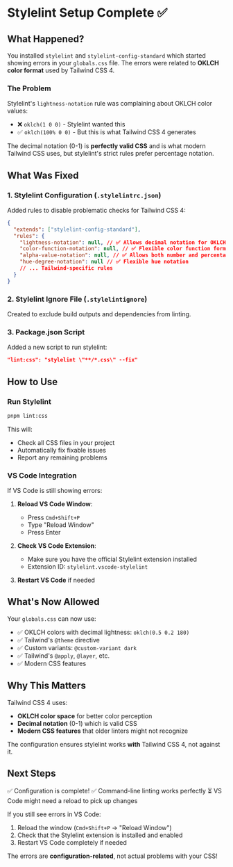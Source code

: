 # Stylelint Setup Complete ✅

## What Happened?

You installed `stylelint` and `stylelint-config-standard` which started showing errors in your `globals.css` file. The errors were related to **OKLCH color format** used by Tailwind CSS 4.

### The Problem

Stylelint's `lightness-notation` rule was complaining about OKLCH color values:

- ❌ `oklch(1 0 0)` - Stylelint wanted this
- ✅ `oklch(100% 0 0)` - But this is what Tailwind CSS 4 generates

The decimal notation (0-1) is **perfectly valid CSS** and is what modern Tailwind CSS uses, but stylelint's strict rules prefer percentage notation.

## What Was Fixed

### 1. **Stylelint Configuration** (`.stylelintrc.json`)

Added rules to disable problematic checks for Tailwind CSS 4:

```json
{
  "extends": ["stylelint-config-standard"],
  "rules": {
    "lightness-notation": null, // ✅ Allows decimal notation for OKLCH
    "color-function-notation": null, // ✅ Flexible color function format
    "alpha-value-notation": null, // ✅ Allows both number and percentage
    "hue-degree-notation": null // ✅ Flexible hue notation
    // ... Tailwind-specific rules
  }
}
```

### 2. **Stylelint Ignore File** (`.stylelintignore`)

Created to exclude build outputs and dependencies from linting.

### 3. **Package.json Script**

Added a new script to run stylelint:

```json
"lint:css": "stylelint \"**/*.css\" --fix"
```

## How to Use

### Run Stylelint

```bash
pnpm lint:css
```

This will:

- Check all CSS files in your project
- Automatically fix fixable issues
- Report any remaining problems

### VS Code Integration

If VS Code is still showing errors:

1. **Reload VS Code Window**:

   - Press `Cmd+Shift+P`
   - Type "Reload Window"
   - Press Enter

2. **Check VS Code Extension**:

   - Make sure you have the official Stylelint extension installed
   - Extension ID: `stylelint.vscode-stylelint`

3. **Restart VS Code** if needed

## What's Now Allowed

Your `globals.css` can now use:

- ✅ OKLCH colors with decimal lightness: `oklch(0.5 0.2 180)`
- ✅ Tailwind's `@theme` directive
- ✅ Custom variants: `@custom-variant dark`
- ✅ Tailwind's `@apply`, `@layer`, etc.
- ✅ Modern CSS features

## Why This Matters

Tailwind CSS 4 uses:

- **OKLCH color space** for better color perception
- **Decimal notation** (0-1) which is valid CSS
- **Modern CSS features** that older linters might not recognize

The configuration ensures stylelint works **with** Tailwind CSS 4, not against it.

## Next Steps

✅ Configuration is complete!
✅ Command-line linting works perfectly
⏳ VS Code might need a reload to pick up changes

If you still see errors in VS Code:

1. Reload the window (`Cmd+Shift+P` → "Reload Window")
2. Check that the Stylelint extension is installed and enabled
3. Restart VS Code completely if needed

The errors are **configuration-related**, not actual problems with your CSS!
